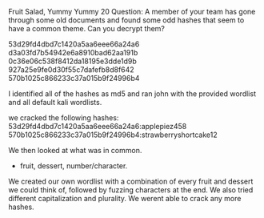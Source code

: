 Fruit Salad, Yummy Yummy
20
Question: A member of your team has gone through some old documents and found some odd hashes that seem to have a common theme. Can you decrypt them?

53d29fd4dbd7c1420a5aa6eee66a24a6 d3a03fd7b54942e6a8910bad62aa191b 0c36e06c538f8412da18195e3dde1d9b 927a25e9fe0d30f55c7dafefb8d8f642 570b1025c866233c37a015b9f24996b4

I identified all of the hashes as md5 and ran john with the provided wordlist and all default kali wordlists. 

we cracked the following hashes:
53d29fd4dbd7c1420a5aa6eee66a24a6:applepiez458
570b1025c866233c37a015b9f24996b4:strawberryshortcake12

We then looked at what was in common.
- fruit, dessert, number/character.

We created our own wordlist with a combination of every fruit and dessert we could think of, followed by fuzzing characters at the end. We also tried different capitalization and plurality. We werent able to crack any more hashes.
